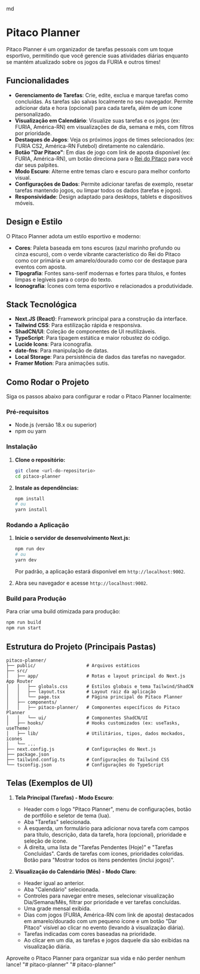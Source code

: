 
md
# Pitaco Planner

Pitaco Planner é um organizador de tarefas pessoais com um toque esportivo, permitindo que você gerencie suas atividades diárias enquanto se mantém atualizado sobre os jogos da FURIA e outros times!

## Funcionalidades

- **Gerenciamento de Tarefas**: Crie, edite, exclua e marque tarefas como concluídas. As tarefas são salvas localmente no seu navegador. Permite adicionar data e hora (opcional) para cada tarefa, além de um ícone personalizado.
- **Visualização em Calendário**: Visualize suas tarefas e os jogos (ex: FURIA, América-RN) em visualizações de dia, semana e mês, com filtros por prioridade.
- **Destaques de Jogos**: Veja os próximos jogos de times selecionados (ex: FURIA CS2, América-RN Futebol) diretamente no calendário.
- **Botão "Dar Pitaco"**: Em dias de jogo com link de aposta disponível (ex: FURIA, América-RN), um botão direciona para o [Rei do Pitaco](https://reidopitaco.bet.br/betting) para você dar seus palpites.
- **Modo Escuro**: Alterne entre temas claro e escuro para melhor conforto visual.
- **Configurações de Dados**: Permite adicionar tarefas de exemplo, resetar tarefas mantendo jogos, ou limpar todos os dados (tarefas e jogos).
- **Responsividade**: Design adaptado para desktops, tablets e dispositivos móveis.

## Design e Estilo

O Pitaco Planner adota um estilo esportivo e moderno:
- **Cores**: Paleta baseada em tons escuros (azul marinho profundo ou cinza escuro), com o verde vibrante característico do Rei do Pitaco como cor primária e um amarelo/dourado como cor de destaque para eventos com aposta.
- **Tipografia**: Fontes sans-serif modernas e fortes para títulos, e fontes limpas e legíveis para o corpo do texto.
- **Iconografia**: Ícones com tema esportivo e relacionados a produtividade.

## Stack Tecnológica

- **Next.JS (React)**: Framework principal para a construção da interface.
- **Tailwind CSS**: Para estilização rápida e responsiva.
- **ShadCN/UI**: Coleção de componentes de UI reutilizáveis.
- **TypeScript**: Para tipagem estática e maior robustez do código.
- **Lucide Icons**: Para iconografia.
- **date-fns**: Para manipulação de datas.
- **Local Storage**: Para persistência de dados das tarefas no navegador.
- **Framer Motion**: Para animações sutis.

## Como Rodar o Projeto

Siga os passos abaixo para configurar e rodar o Pitaco Planner localmente:

### Pré-requisitos

- Node.js (versão 18.x ou superior)
- npm ou yarn

### Instalação

1.  **Clone o repositório:**
    ```bash
    git clone <url-do-repositorio>
    cd pitaco-planner
    ```

2.  **Instale as dependências:**
    ```bash
    npm install
    # ou
    yarn install
    ```

### Rodando a Aplicação

1.  **Inicie o servidor de desenvolvimento Next.js:**
    ```bash
    npm run dev
    # ou
    yarn dev
    ```
    Por padrão, a aplicação estará disponível em `http://localhost:9002`.

2.  Abra seu navegador e acesse `http://localhost:9002`.

### Build para Produção

Para criar uma build otimizada para produção:
```bash
npm run build
npm run start
```

## Estrutura do Projeto (Principais Pastas)

```
pitaco-planner/
├── public/                   # Arquivos estáticos
├── src/
│   ├── app/                  # Rotas e layout principal do Next.js App Router
│   │   ├── globals.css       # Estilos globais e tema Tailwind/ShadCN
│   │   ├── layout.tsx        # Layout raiz da aplicação
│   │   └── page.tsx          # Página principal do Pitaco Planner
│   ├── components/
│   │   ├── pitaco-planner/   # Componentes específicos do Pitaco Planner
│   │   └── ui/               # Componentes ShadCN/UI
│   ├── hooks/                # Hooks customizados (ex: useTasks, useTheme)
│   ├── lib/                  # Utilitários, tipos, dados mockados, ícones
│   └── ...
├── next.config.js            # Configurações do Next.js
├── package.json
├── tailwind.config.ts        # Configurações do Tailwind CSS
└── tsconfig.json             # Configurações do TypeScript
```

## Telas (Exemplos de UI)

1.  **Tela Principal (Tarefas) - Modo Escuro**:
    - Header com o logo "Pitaco Planner", menu de configurações, botão de portfólio e seletor de tema (lua).
    - Aba "Tarefas" selecionada.
    - À esquerda, um formulário para adicionar nova tarefa com campos para título, descrição, data da tarefa, hora (opcional), prioridade e seleção de ícone.
    - À direita, uma lista de "Tarefas Pendentes (Hoje)" e "Tarefas Concluídas". Cards de tarefas com ícones, prioridades coloridas. Botão para "Mostrar todos os itens pendentes (inclui jogos)".

2.  **Visualização do Calendário (Mês) - Modo Claro**:
    - Header igual ao anterior.
    - Aba "Calendário" selecionada.
    - Controles para navegar entre meses, selecionar visualização Dia/Semana/Mês, filtrar por prioridade e ver tarefas concluídas.
    - Uma grade mensal exibida.
    - Dias com jogos (FURIA, América-RN com link de aposta) destacados em amarelo/dourado com um pequeno ícone e um botão "Dar Pitaco" visível ao clicar no evento (levando à visualização diária).
    - Tarefas indicadas com cores baseadas na prioridade.
    - Ao clicar em um dia, as tarefas e jogos daquele dia são exibidas na visualização diária.

Aproveite o Pitaco Planner para organizar sua vida e não perder nenhum lance!
"# pitaco-planner" 
"# pitaco-planner" 
